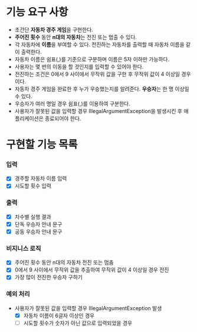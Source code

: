 # 기능 요구 사항
- 초간단 **자동차 경주 게임**을 구현한다.
- **주어진 횟수** 동안 **n대의 자동차**는 전진 또는 멈출 수 있다.
- 각 자동차에 **이름**을 부여할 수 있다. 전진하는 자동차를 출력할 때 자동차 이름을 같이 출력한다.
- 자동차 이름은 쉼표(,)를 기준으로 구분하며 이름은 5자 이하만 가능하다.
- 사용자는 몇 번의 이동을 할 것인지를 입력할 수 있어야 한다.
- 전진하는 조건은 0에서 9 사이에서 무작위 값을 구한 후 무작위 값이 4 이상일 경우이다.
- 자동차 경주 게임을 완료한 후 누가 우승했는지를 알려준다. **우승자**는 한 명 이상일 수 있다.
- 우승자가 여러 명일 경우 쉼표(,)를 이용하여 구분한다.
- 사용자가 잘못된 값을 입력할 경우 IllegalArgumentException을 발생시킨 후 애플리케이션은 종료되어야 한다.

# 구현할 기능 목록
### 입력
- [x] 경주할 자동차 이름 입력
- [x] 시도할 횟수 입력

### 출력
- [x] 차수별 실행 결과
- [x] 단독 우승자 안내 문구
- [x] 공동 우승자 안내 문구

### 비지니스 로직
- [x] 주어진 횟수 동안 n대의 자동차 전진 또는 멈춤
- [x] 0에서 9 사이에서 무작위 값을 추출하여 무작위 값이 4 이상일 경우 전진
- [x] 가장 많이 전진한 우승자 구하기

### 예외 처리
- 사용자가 잘못된 값을 입력할 경우 IllegalArgumentException 발생
  - [x] 자동차 이름이 6글자 이상인 경우
  - [ ] 시도할 횟수가 숫자가 아닌 값으로 입력되었을 경우